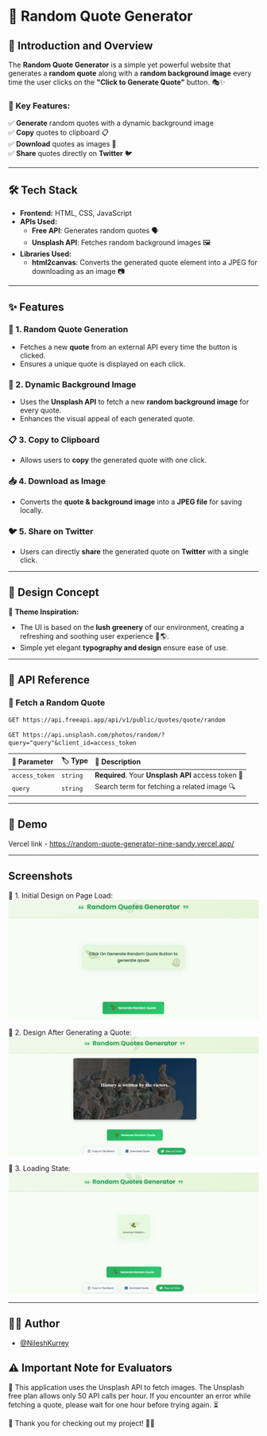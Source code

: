 # 🌟 Random Quote Generator  

## 📝 Introduction and Overview  

The **Random Quote Generator** is a simple yet powerful website that generates a **random quote** along with a **random background image** every time the user clicks on the **"Click to Generate Quote"** button. 🎭✨  

### 🎯 Key Features:  
✅ **Generate** random quotes with a dynamic background image  
✅ **Copy** quotes to clipboard 📋  
✅ **Download** quotes as images 📸  
✅ **Share** quotes directly on **Twitter** 🐦  

---

## 🛠️ Tech Stack  

- **Frontend:** HTML, CSS, JavaScript  
- **APIs Used:**  
  - **Free API**: Generates random quotes 🗣️  
  - **Unsplash API**: Fetches random background images 🖼️  
- **Libraries Used:**  
  - **html2canvas**: Converts the generated quote element into a JPEG for downloading as an image 📷  

---

## ✨ Features  

### 📜 1. Random Quote Generation  
- Fetches a new **quote** from an external API every time the button is clicked.  
- Ensures a unique quote is displayed on each click.  

### 🎨 2. Dynamic Background Image  
- Uses the **Unsplash API** to fetch a new **random background image** for every quote.  
- Enhances the visual appeal of each generated quote.  

### 📋 3. Copy to Clipboard  
- Allows users to **copy** the generated quote with one click.  

### 📥 4. Download as Image  
- Converts the **quote & background image** into a **JPEG file** for saving locally.  

### 🐦 5. Share on Twitter  
- Users can directly **share** the generated quote on **Twitter** with a single click.  

---

## 🎨 Design Concept  

🌿 **Theme Inspiration:**  
- The UI is based on the **lush greenery** of our environment, creating a refreshing and soothing user experience 🍃🌎.  
- Simple yet elegant **typography and design** ensure ease of use.  

---

## 🔗 API Reference  

### 📜 Fetch a Random Quote  

```http
GET https://api.freeapi.app/api/v1/public/quotes/quote/random
```
```http
GET https://api.unsplash.com/photos/random/?query="query"&client_id=access_token
```
| 🔑 Parameter | 🏷️ Type    | 📖 Description                    |
| :-------- | :------- | :-------------------------------- |
| `access_token`      | `string` | **Required**. Your **Unsplash API** access token 🔑 |
|`query`|  `string` | Search term for fetching a related image 🔍

---

## 🎥 Demo

Vercel link - https://random-quote-generator-nine-sandy.vercel.app/

---


## Screenshots
📌 1. Initial Design on Page Load: 
![App Screenshot](./assets/first.PNG)

📌 2. Design After Generating a Quote:
![App Screenshot](./assets/quotegenerated.PNG)

📌 3. Loading State:
![App Screenshot](./assets/download.PNG)

--- 

## 👨‍💻 Author

- [@NileshKurrey](https://github.com/NileshKurrey)


## ⚠️ Important Note for Evaluators

🚀 This application uses the Unsplash API to fetch images. The Unsplash free plan allows only 50 API calls per hour. If you encounter an error while fetching a quote, please wait for one hour before trying again. ⏳

📢 Thank you for checking out my project! 💙✨